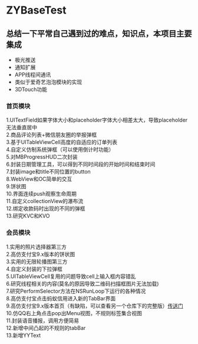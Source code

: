 # ZYBaseTest
## 总结一下平常自己遇到过的难点，知识点，本项目主要集成
* 极光推送<br>
* 通知扩展<br>
* APP线程间通讯<br>
* 类似于爱奇艺泡泡模块的实现<br>
* 3DTouch功能

### 首页模块
1.UITextField如果字体大小和placeholder字体大小相差太大，导致placeholder无法垂直居中<br>
2.商品评论列表+微信朋友圈的举报弹框<br>
3.基于UITableViewCell高度的自适应的订单列表<br>
4.自定义仿制系统弹框（可以使用倒计时功能）<br>
5.对MBProgressHUD二次封装<br>
6.封装日期管理工具，可以得到不同时间段的开始时间和结束时间<br>
7.封装image和title不同位置的button<br>
8.WebView和OC简单的交互<br>
9.饼状图<br>
10.界面连续push观察生命周期<br>
11.自定义collectionView的瀑布流<br>
12.绑定收款码时出现的不同的弹框<br>
13.研究KVC和KVO<br>

### 会员模块
1.实用的照片选择器第三方<br>
2.高仿支付宝9.x版本的饼状图<br>
3.实用的无限轮播图第三方<br>
4.自定义封装的下拉弹框<br>
5.UITableViewCell复用的问题导致cell上输入框内容错乱<br>
6.研究线程相关的内容(莫名的原因导致二维码扫描框图片无法加载)<br>
7.研究PerformSelector方法在NSRunLoop下运行的各种情况<br>
8.高仿支付宝点击蚂蚁信用进入新的TabBar界面<br>
9.高仿支付宝9.x版本首页（有缺陷，可以查看另一个仓库下的完整版）[传送门](https://github.com/shizhenyu/AliPayHomeDemo)<br>
10.仿QQ右上角点击pop出Menu视图，不规则标签集合视图<br>
11.封装语音播报，调用方便简易<br>
12.新增中间凸起的不规则的tabBar<br>
13.新增YYText
